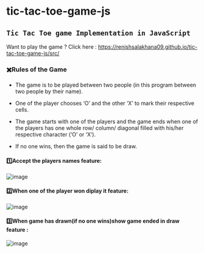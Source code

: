 # tic-tac-toe-game-js
## `Tic Tac Toe game Implementation in JavaScript`

Want to play the game ? Click here : https://renishsalakhana09.github.io/tic-tac-toe-game-js/src/

### :heavy_multiplication_x:Rules of the Game

* The game is to be played between two people (in this program between two people by their name).

* One of the player chooses ‘O’ and the other ‘X’ to mark their respective cells.

* The game starts with one of the players and the game ends when one of the players has one whole row/ column/ diagonal filled with his/her respective character (‘O’ or ‘X’).

* If no one wins, then the game is said to be draw.

#### :one:Accept the players names feature:

![image](https://user-images.githubusercontent.com/104903815/180447555-3969b4e6-8abc-49a3-8b37-ce33eea9283f.png)


#### 2️⃣When one of the player won diplay it feature:

![image](https://user-images.githubusercontent.com/104903815/180447688-9ee52dc6-d1b2-444b-84e3-374985eb4ca6.png)


#### 3️⃣When game has drawn(if no one wins)show game ended in draw feature :

![image](https://user-images.githubusercontent.com/104903815/180447940-842a447a-6d73-4457-82b0-2e8f402df58f.png)





